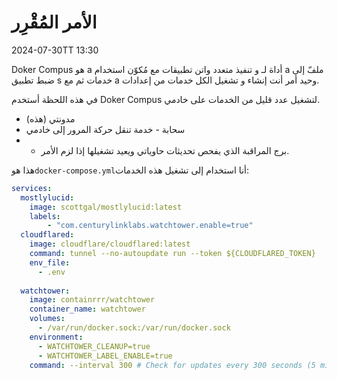 # الأمر المُقْرِر

<datetime class="hidden">2024-07-30TT 13:30</datetime>

<!--category-- Docker -->
Doker Compus هو a أداة لـ و تنفيذ متعدد واتن تطبيقات مع مُكوّن استخدام a ملفّ إلى ضبط تطبيق s خدمات ثم مع a وحيد أمر أنت إنشاء و تشغيل الكل خدمات من إعدادات.

في هذه اللحظة أستخدم Doker Compus لتشغيل عدد قليل من الخدمات على خادمي.

- مدونتي (هذه)
- سحابة - خدمة تنقل حركة المرور إلى خادمي
- - برج المراقبة الذي يفحص تحديثات حاوياتي ويعيد تشغيلها إذا لزم الأمر.

هذا هو`docker-compose.yml`أنا استخدام إلى تشغيل هذه الخدمات:

```yaml
services:
  mostlylucid:
    image: scottgal/mostlylucid:latest
    labels:
        - "com.centurylinklabs.watchtower.enable=true"
  cloudflared:
    image: cloudflare/cloudflared:latest
    command: tunnel --no-autoupdate run --token ${CLOUDFLARED_TOKEN}
    env_file:
      - .env
        
  watchtower:
    image: containrrr/watchtower
    container_name: watchtower
    volumes:
      - /var/run/docker.sock:/var/run/docker.sock
    environment:
      - WATCHTOWER_CLEANUP=true
      - WATCHTOWER_LABEL_ENABLE=true
    command: --interval 300 # Check for updates every 300 seconds (5 minutes)
```